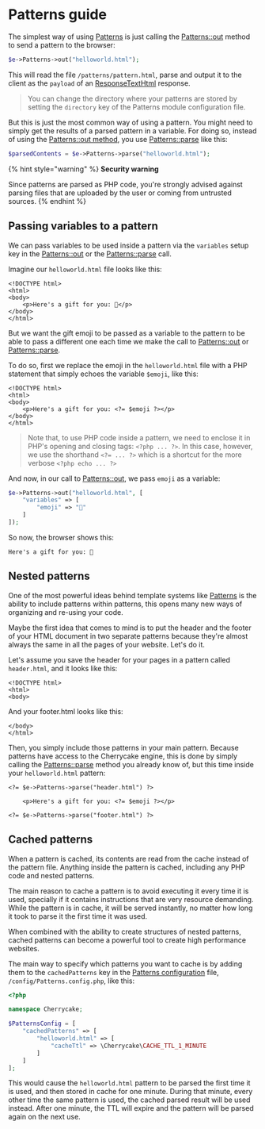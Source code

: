 # Patterns guide

The simplest way of using [Patterns](../architecture/patterns.md) is just calling the [Patterns::out](../reference/core-modules/patterns/#out-patternname-setup-code) method to send a pattern to the browser:

```php
$e->Patterns->out("helloworld.html");
```

This will read the file `/patterns/pattern.html`, parse and output it to the client as the `payload` of an [ResponseTextHtml](../reference/core-classes/response/responsetexthtml.md) response.

> You can change the directory where your patterns are stored by setting the `directory` key of the Patterns module configuration file.

But this is just the most common way of using a pattern. You might need to simply get the results of a parsed pattern in a variable. For doing so, instead of using the [Patterns::out method](../reference/core-modules/patterns/#out-patternname-setup-code), you use [Patterns::parse](../reference/core-modules/patterns/#out-patternname-setup-code) like this:

```php
$parsedContents = $e->Patterns->parse("helloworld.html");
```

{% hint style="warning" %}
**Security warning**

Since patterns are parsed as PHP code, you're strongly advised against parsing files that are uploaded by the user or coming from untrusted sources.
{% endhint %}

## Passing variables to a pattern

We can pass variables to be used inside a pattern via the `variables` setup key in the [Patterns::out](../reference/core-modules/patterns/#out-patternname-setup-code) or the [Patterns::parse](../reference/core-modules/patterns/#parse-patternname-setup) call.

Imagine our `helloworld.html` file looks like this:

```markup
<!DOCTYPE html>
<html>
<body>
    <p>Here's a gift for you: 🧁</p>
</body>
</html>
```

But we want the gift emoji to be passed as a variable to the pattern to be able to pass a different one each time we make the call to [Patterns::out](../reference/core-modules/patterns/#out-patternname-setup-code) or [Patterns::parse](../reference/core-modules/patterns/#parse-patternname-setup).

To do so, first we replace the emoji in the `helloworld.html` file with a PHP statement that simply echoes the variable `$emoji`, like this:

```markup
<!DOCTYPE html>
<html>
<body>
    <p>Here's a gift for you: <?= $emoji ?></p>
</body>
</html>
```

> Note that, to use PHP code inside a pattern, we need to enclose it in PHP's opening and closing tags: `<?php ... ?>`. In this case, however, we use the shorthand `<?= ... ?>` which is a shortcut for the more verbose `<?php echo ... ?>`

And now, in our call to [Patterns::out](../reference/core-modules/patterns/#out-patternname-setup-code), we pass `emoji` as a variable:

```php
$e->Patterns->out("helloworld.html", [
    "variables" => [
        "emoji" => "🧸"
    ]
]);
```

So now, the browser shows this:

```markup
Here's a gift for you: 🧸
```

## Nested patterns

One of the most powerful ideas behind template systems like [Patterns](../architecture/patterns.md) is the ability to include patterns within patterns, this opens many new ways of organizing and re-using your code.

Maybe the first idea that comes to mind is to put the header and the footer of your HTML document in two separate patterns because they're almost always the same in all the pages of your website. Let's do it.

Let's assume you save the header for your pages in a pattern called `header.html`, and it looks like this:

```markup
<!DOCTYPE html>
<html>
<body>
```

And your footer.html looks like this:

```markup
</body>
</html>
```

Then, you simply include those patterns in your main pattern. Because patterns have access to the Cherrycake engine, this is done by simply calling the [Patterns::parse](../reference/core-modules/patterns/#parse-patternname-setup) method you already know of, but this time inside your `helloworld.html` pattern:

```markup
<?= $e->Patterns->parse("header.html") ?>

    <p>Here's a gift for you: <?= $emoji ?></p>

<?= $e->Patterns->parse("footer.html") ?>
```

## Cached patterns

When a pattern is cached, its contents are read from the cache instead of the pattern file. Anything inside the pattern is cached, including any PHP code and nested patterns.

The main reason to cache a pattern is to avoid executing it every time it is used, specially if it contains instructions that are very resource demanding. While the pattern is in cache, it will be served instantly, no matter how long it took to parse it the first time it was used.

When combined with the ability to create structures of nested patterns, cached patterns can become a powerful tool to create high performance websites.

The main way to specify which patterns you want to cache is by adding them to the `cachedPatterns` key in the [Patterns configuration](../reference/core-modules/patterns/patterns-configuration.md) file, `/config/Patterns.config.php`, like this:

```php
<?php

namespace Cherrycake;

$PatternsConfig = [
    "cachedPatterns" => [
        "helloworld.html" => [
            "cacheTtl" => \Cherrycake\CACHE_TTL_1_MINUTE
        ]
    ]
];
```

This would cause the `helloworld.html` pattern to be parsed the first time it is used, and then stored in cache for one minute. During that minute, every other time the same pattern is used, the cached parsed result will be used instead. After one minute, the TTL will expire and the pattern will be parsed again on the next use.

